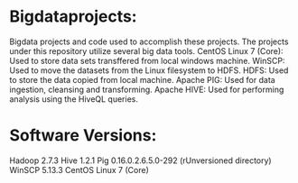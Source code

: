 # Bigdataprojects:

Bigdata projects and code used to accomplish these projects.
The projects under this repository utilize several big data tools.
CentOS Linux 7 (Core): Used to store data sets transffered from local windows machine.
WinSCP: Used to move the datasets from the Linux filesystem to HDFS.
HDFS: Used to store the data copied from local machine.
Apache PIG: Used for data ingestion, cleansing and transforming.
Apache HIVE: Used for performing analysis using the HiveQL queries.

# Software Versions:

Hadoop 2.7.3
Hive 1.2.1
Pig 0.16.0.2.6.5.0-292 (rUnversioned directory)
WinSCP 5.13.3 
CentOS Linux 7 (Core)
